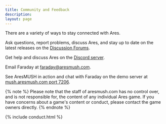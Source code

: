 ```yaml
---
title: Community and Feedback
description: 
layout: page
---
```


There are a variety of ways to stay connected with Ares.

<i class="fas fa-comment-alt-lines fa-2x" aria-hidden="true"></i> Ask questions, report problems, discuss Ares, and stay up to date on the latest releases on the <a href="https://forum.aresmush.com">Discussion Forums</a>.

<i class="fas fa-comments fa-2x" aria-hidden="true"></i> Get help and discuss Ares on the <a href="discord.html">Discord server</a>.

<i class="fal fa-envelope-open-text fa-2x" aria-hidden="true"></i> Email Faraday at [faraday@aresmush.com](mailto:faraday@aresmush.com).

<i class="fa fa-globe fa-2x" aria-hidden="true"></i> See AresMUSH in action and chat with Faraday on the demo server at [mush.aresmush.com port 7206](telnet:mush.aresmush.com:7206).

{% note %}
Please note that the staff of aresmush.com has no control over, and is not responsible for, the content of any individual Ares game. If you have concerns about a game's content or conduct, please contact the game owners directly.
{% endnote %}

{% include conduct.html %}